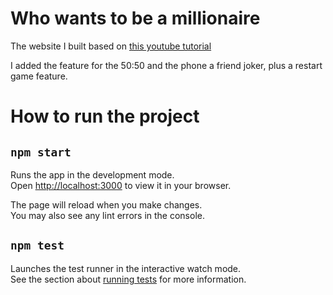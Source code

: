# Who wants to be a millionaire

The website I built based on [this youtube tutorial](youtube.com/link)

I added the feature for the 50:50 and the phone a friend joker, plus a restart game feature.

# How to run the project

## `npm start`

Runs the app in the development mode.\
Open [http://localhost:3000](http://localhost:3000) to view it in your browser.

The page will reload when you make changes.\
You may also see any lint errors in the console.

## `npm test`

Launches the test runner in the interactive watch mode.\
See the section about [running tests](https://facebook.github.io/create-react-app/docs/running-tests) for more information.
